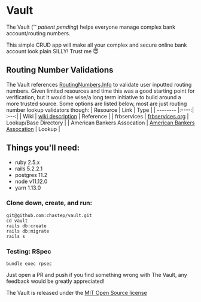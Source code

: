 # Vault

The Vault (:tm: *patient pending*) helps everyone manage complex bank account/routing numbers. 

This simple CRUD app will make all your complex and secure online bank account look plain SILLY! Trust me :innocent:

## Routing Number Validations

The Vault references [RoutingNumbers.Info](https://www.routingnumbers.info/index.html) to validate user inputted routing numbers. Given limited resources and time this was a good starting point for verification, but it would be wise/a long term initiative to build around a more trusted source. Some options are listed below, most are just routing number lookup validators though:
| Resource | Link | Type |
| -------- |:----:| :---:|
| Wiki | [wiki description](https://en.wikipedia.org/wiki/ABA_routing_transit_number) | Reference |
| frbservices | [frbservices.org](https://www.frbservices.org/resources/routing-number-directory/index.html) | Lookup/Base Directory |
| American Bankers Assocation | [American Bankers Assocation](https://routingnumber.aba.com/default1.aspx) | Lookup |

## Things you'll need:
* ruby 2.5.x
* rails 5.2.2.1
* postgres 11.2
* node v11.12.0
* yarn 1.13.0

### Clone down, create, and run:
```
git@github.com:chastep/vault.git
cd vault
rails db:create
rails db:migrate
rails s
```

### Testing: RSpec
```
bundle exec rpsec
```

Just open a PR and push if you find something wrong with The Vault, any feedback would be greatly appreciated!

The Vault is released under the [MIT Open Source license](LICENSE.md)

